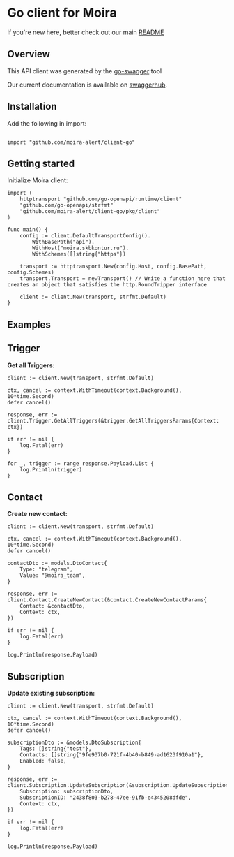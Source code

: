 # Go client for Moira

If you're new here, better check out our main [README](https://github.com/moira-alert/moira/blob/master/README.md)

## Overview

This API client was generated by the [go-swagger](https://github.com/go-swagger/go-swagger) tool

Our current documentation is available on [swaggerhub](https://app.swaggerhub.com/apis/Moira/moira-alert/master).

## Installation

Add the following in import:

```golang

import "github.com/moira-alert/client-go"

```

## Getting started

Initialize Moira client:

```golang
import (
	httptransport "github.com/go-openapi/runtime/client"
	"github.com/go-openapi/strfmt"
	"github.com/moira-alert/client-go/pkg/client"
)

func main() {
	config := client.DefaultTransportConfig().
		WithBasePath("api").
		WithHost("moira.skbkontur.ru").
		WithSchemes([]string{"https"})

	transport := httptransport.New(config.Host, config.BasePath, config.Schemes)
	transport.Transport = newTransport() // Write a function here that creates an object that satisfies the http.RoundTripper interface

	client := client.New(transport, strfmt.Default)
}
```

## Examples

## Trigger

**Get all Triggers:**
```golang
client := client.New(transport, strfmt.Default)

ctx, cancel := context.WithTimeout(context.Background(), 10*time.Second)
defer cancel()

response, err := client.Trigger.GetAllTriggers(&trigger.GetAllTriggersParams{Context: ctx})

if err != nil {
	log.Fatal(err)
}

for _, trigger := range response.Payload.List {
	log.Println(trigger)
}
```

## Contact

**Create new contact:**
```golang
client := client.New(transport, strfmt.Default)

ctx, cancel := context.WithTimeout(context.Background(), 10*time.Second)
defer cancel()

contactDto := models.DtoContact{
	Type: "telegram",
	Value: "@moira_team",
}

response, err := client.Contact.CreateNewContact(&contact.CreateNewContactParams{
	Contact: &contactDto,
	Context: ctx,
})

if err != nil {
	log.Fatal(err)
}

log.Println(response.Payload)
```

## Subscription

**Update existing subscription:**
```golang
client := client.New(transport, strfmt.Default)

ctx, cancel := context.WithTimeout(context.Background(), 10*time.Second)
defer cancel()

subscriptionDto := &models.DtoSubscription{
	Tags: []string{"test"},
	Contacts: []string{"9fe937b0-721f-4b40-b849-ad1623f910a1"},
	Enabled: false,
}

response, err := client.Subscription.UpdateSubscription(&subscription.UpdateSubscriptionParams{
	Subscription: subscriptionDto,
	SubscriptionID: "2438f803-b278-47ee-91fb-e4345208dfde",
	Context: ctx,
})

if err != nil {
	log.Fatal(err)
}

log.Println(response.Payload)
```
